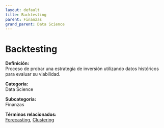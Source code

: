 ```yaml
---
layout: default
title: Backtesting
parent: Finanzas
grand_parent: Data Science
---
```


# Backtesting

**Definición:**  
Proceso de probar una estrategia de inversión utilizando datos históricos para evaluar su viabilidad.

**Categoría:**  
Data Science  

**Subcategoría:**  
Finanzas

**Términos relacionados:**  
[Forecasting](https://maleniski.github.io/diccionario-angl-tec-mx/docs/data-science/finanzas/forecasting.html), [Clustering](https://maleniski.github.io/diccionario-angl-tec-mx/docs/data-science/finanzas/clustering.html)
